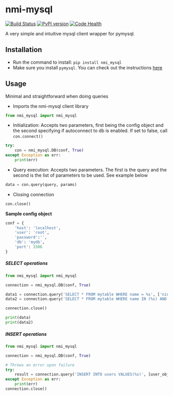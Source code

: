 nmi-mysql
=======================
[![Build Status](https://travis-ci.org/pprmint/nmi_mysql.svg?branch=master)](https://travis-ci.org/pprmint/nmi_mysql)
[![PyPI version](https://badge.fury.io/py/nmi_mysql.svg)](https://badge.fury.io/py/nmi_mysql)
[![Code Health](https://landscape.io/github/pprmint/nmi_mysql/master/landscape.svg?style=flat)](https://landscape.io/github/pprmint/nmi_mysql/master)


A very simple and intuitive mysql client wrapper for pymysql.

## Installation


- Run the command to install: `pip install nmi_mysql`
- Make sure you install `pymysql`. You can check out the instructions [here](http://www.pymysql.org/)

## Usage
Minimal and straightforward when doing queries
- Imports the nmi-mysql client library

```python
from nmi_mysql import nmi_mysql
```
- Initialization: Accepts two parameters, first being the config object and the second specifying if autoconnect to db is enabled. If set to false, call `con.connect()` 

```python
try:
    con = nmi_mysql.DB(conf, True)
except Exception as err:
    print(err)
```
- Query execution: Accepts two parameters. The first is the query and the second is the list of parameters to be used. See example below

```python
data = con.query(query, params)
```
- Closing connection

```python
con.close()
```

**Sample config object**
```python
conf = {
    'host': 'localhost',
    'user': 'root',
    'password':'',
    'db': 'mydb',
    'port': 3306    
}
```

##### SELECT operations
```python
from nmi_mysql import nmi_mysql

connection = nmi_mysql.DB(conf, True)

data1 = connection.query('SELECT * FROM mytable WHERE name = %s', ['ninz'])
data2 = connection.query('SELECT * FROM mytable WHERE name IN (%s) AND age = %s', [['john', 'doe'], 10])

connection.close()

print(data)
print(data2)

```

##### INSERT operations
```python
from nmi_mysql import nmi_mysql

connection = nmi_mysql.DB(conf, True)

# Throws an error upon failure
try:
    result = connection.query('INSERT INTO users VALUES(%s)', [user_object])
except Exception as err:
    print(err)
connection.close()
```
